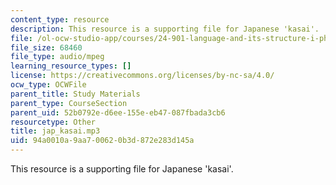 ```yaml
---
content_type: resource
description: This resource is a supporting file for Japanese 'kasai'.
file: /ol-ocw-studio-app/courses/24-901-language-and-its-structure-i-phonology-fall-2010/94a0010a9aa700620b3d872e283d145a_jap_kasai.mp3
file_size: 68460
file_type: audio/mpeg
learning_resource_types: []
license: https://creativecommons.org/licenses/by-nc-sa/4.0/
ocw_type: OCWFile
parent_title: Study Materials
parent_type: CourseSection
parent_uid: 52b0792e-d6ee-155e-eb47-087fbada3cb6
resourcetype: Other
title: jap_kasai.mp3
uid: 94a0010a-9aa7-0062-0b3d-872e283d145a
---
```

This resource is a supporting file for Japanese 'kasai'.